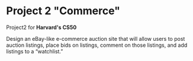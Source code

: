 # Project 2 "Commerce"

Project2 for **Harvard's CS50**

Design an eBay-like e-commerce auction site that will allow users to post auction listings, 
place bids on listings, comment on those listings, and add listings to a “watchlist.”
